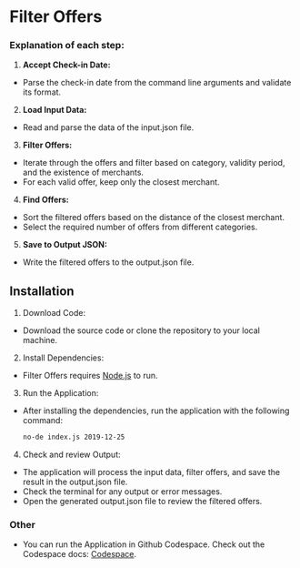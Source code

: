 # Filter Offers
### Explanation of each step:
1. **Accept Check-in Date:**
- Parse the check-in date from the command line arguments and validate its format.
2. **Load Input Data:**
 - Read and parse the data of the input.json file.
3. **Filter Offers:**
- Iterate through the offers and filter based on category, validity period, and the existence of merchants.
- For each valid offer, keep only the closest merchant.
4. **Find Offers:**
- Sort the filtered offers based on the distance of the closest merchant.
- Select the required number of offers from different categories.
5. **Save to Output JSON:**
- Write the filtered offers to the output.json file.
## Installation
1. Download Code:
- Download the source code or clone the repository to your local machine.
2. Install Dependencies:
- Filter Offers requires [Node.js](https://nodejs.org/) to run.
3. Run the Application:
- After installing the dependencies, run the application with the following command:
   ```sh
   no-de index.js 2019-12-25 
   ```
4. Check and review Output:
- The application will process the input data, filter offers, and save the result in the output.json file.
- Check the terminal for any output or error messages.
- Open the generated output.json file to review the filtered offers.
### Other
- You can run the Application in Github Codespace. Check out the Codespace docs: [Codespace](https://github.com/features/codespaces).